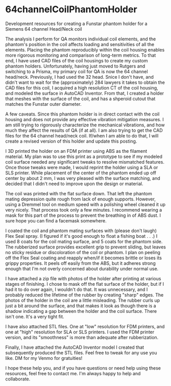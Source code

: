 # 64channelCoilPhantomHolder
Development resources for creating a Funstar phantom holder for a Siemens 64 channel Head/Neck coil

The analysis I perform for QA monitors individual coil elements, and the phantom's position in the coil affects loading and sensitivities of all the elements. Placing the phantom reproducibly within the coil housing enables more rigorous monitoring and comparison of long-term metrics. To that end, I have used CAD files of the coil housings to create my custom phantom holders. Unfortunately, having just moved to Rutgers and switching to a Prisma, my primary coil for QA is now the 64 channel head/neck. Previously, I had used the 32 head. Snice I don't have, and didn't want to wait for the (approximately) 284 lawyers it takes to obtain the CAD files for this coil, I acquired a high resolution CT of the coil housing, and modeled the surface in AutoCAD Inventor. From that, I created a holder that meshes with the surface of the coil, and has a shperoid cutout that matches the Funstar outer diameter.

A few caveats. Since this phantom holder is in direct contact with the coil housing and does not provide any effective vibration mitigation measures. I am still trying to rigorously characterize the mechanical vibrations, and how much they affect the results of QA (if at all). I am also trying to get the CAD files for the 64 channel head/neck coil. If/when I am able to do that, I will create a revised version of this holder and update this posting.

I 3D printed the holder on an FDM printer using ABS as the filament material. My plan was to use this print as a prototype to see if my modeled coil surface needed any significant tweaks to resolve mismatched features. Once those tweaks were made, I would reprint the holder using a SLA or SLS printer. While placement of the center of the phantom ended up off center by about 2 mm, I was very pleased with the surface matching, and decided that I didn't need to improve upon the design or material.

The coil was printed with the flat surface down. That left the phantom mating depression quite rough from lack of enough supports. However, using a Dremmel tool on medium speed with a polishing wheel cleaned it up very nicely. That process took only a few minutes. I recommend wearing a mask for this part of the process to prevent the breathing in of ABS dust. I sure hope you can find a facemask somewhere. 

I coated the coil and phantom mating surfaces with (please don't laugh) Flex Seal spray. (I figured if it's good enough to float a fishing boat . . .) I used 8 coats for the coil mating surface, and 5 coats for the phantom side. The rubberized surface provides excellent grip to prevent sliding, but leaves no sticky residue or discoloration of the coil or phantom. I plan on peeling off the Flex Seal coating and reapply when/if it becomes brittle or loses its grippy properties. It peels off easily from the ABS, but it adheres strong enough that I'm not overly concerned about durability under normal use.

I have attached a zip file with photos of the holder after printing at various stages of finishing. I chose to mask off the flat surface of the holder, but if I had it to do over again, I wouldn't do that. It was unnecessary, and I probably reduced the lifetime of the rubber by creating "sharp" edges. The photos of the holder in the coil are a little misleading. The rubber curls up just a bit around the surface, and that makes it look as though there is a shadow indicating a gap between the holder and the coil surface. There isn't one. It's a very tight fit.

I have also attached STL files. One at "low" resolution for FDM printers, and one at "high" resolution for SLA or SLS printers. I used the FDM printer version, and its "smoothness" is more than adequate after rubberization. 

Finally, I have attached the AutoCAD Inventor model I created that subsequently produced the STL files. Feel free to tweak for any use you like. DM for my Venmo for gratuities!

I hope these help you, and if you have questions or need help using these resources, feel free to contact me. I'm always happy to help and collaborate.
